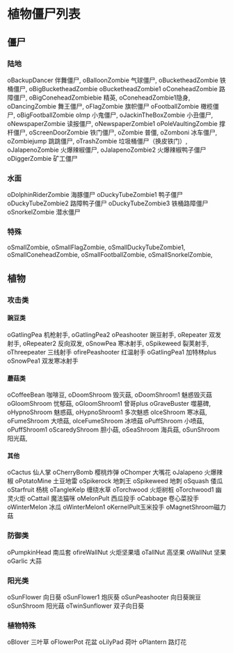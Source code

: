# 植物僵尸列表

## 僵尸

### 陆地

oBackupDancer 伴舞僵尸,
oBalloonZombie 气球僵尸,
oBucketheadZombie 铁桶僵尸,
oBigBucketheadZombie
oBucketheadZombie1
oConeheadZombie 路障僵尸,
oBigConeheadZombiebie 精英,
oConeheadZombie1隐身,
oDancingZombie 舞王僵尸,
oFlagZombie 旗帜僵尸
oFootballZombie 橄榄僵尸,
 oBigFootballZombie
oImp 小鬼僵尸,
oJackinTheBoxZombie 小丑僵尸,
oNewspaperZombie 读报僵尸,
oNewspaperZombie1
oPoleVaultingZombie 撑杆僵尸,
oScreenDoorZombie 铁门僵尸,
oZombie 普僵,
oZomboni 冰车僵尸,
oZombiejump 跳跳僵尸,
oTrashZombie 垃圾桶僵尸（换皮铁门）,
oJalapenoZombie 火爆辣椒僵尸,
oJalapenoZombie2 火爆辣椒鸭子僵尸
oDiggerZombie 矿工僵尸

### 水面

oDolphinRiderZombie 海豚僵尸
oDuckyTubeZombie1 鸭子僵尸
oDuckyTubeZombie2 路障鸭子僵尸
oDuckyTubeZombie3 铁桶路障僵尸
oSnorkelZombie 潜水僵尸

### 特殊

oSmallZombie,
oSmallFlagZombie,
oSmallDuckyTubeZombie1,
oSmallConeheadZombie,
oSmallFootballZombie,
oSmallSnorkelZombie,

## 植物

### 攻击类

#### 豌豆类

oGatlingPea 机枪射手,
oGatlingPea2
oPeashooter 豌豆射手,
oRepeater 双发射手,
oRepeater2 反向双发,
oSnowPea 寒冰射手,
oSpikeweed 裂荚射手,
oThreepeater 三线射手
ofirePeashooter 红温射手
oGatlingPea1 加特林plus
oSnowPea1 双发寒冰射手

#### 蘑菇类

oCoffeeBean 咖啡豆,
oDoomShroom 毁灭菇,
oDoomShroom1 魅惑毁灭菇
oGloomShroom 忧郁菇,
oGloomShroom1 曾哥plus
oGraveBuster 噬墓碑,
oHypnoShroom 魅惑菇,
oHypnoShroom1 多次魅惑
oIceShroom 寒冰菇,
oFumeShroom 大喷菇,
oIceFumeShroom 冰喷菇
oPuffShroom 小喷菇,
oPuffShroom1 
oScaredyShroom 胆小菇,
oSeaShroom 海兵菇,
oSunShroom 阳光菇,

#### 其他

oCactus 仙人掌
oCherryBomb 樱桃炸弹
oChomper 大嘴花
oJalapeno 火爆辣椒
oPotatoMine 土豆地雷
oSpikerock 地刺王
oSpikeweed 地刺
oSquash 倭瓜
oStarfruit 杨桃
oTangleKelp 缠绕水草
oTorchwood 火炬树桩
oTorchwood1 幽灵火炬
oCattail 魔法猫咪
oMelonPult 西瓜投手
oCabbage 卷心菜投手
oWinterMelon 冰瓜
oWinterMelon1
oKernelPult玉米投手
oMagnetShroom磁力菇

### 防御类

oPumpkinHead 南瓜套
ofireWallNut 火炬坚果墙
oTallNut 高坚果
oWallNut 坚果
oGarlic 大蒜

### 阳光类

oSunFlower 向日葵
oSunFlower1 炮灰葵
oSunPeashooter 向日葵豌豆
oSunShroom 阳光菇
oTwinSunflower 双子向日葵

### 植物特殊

oBlover 三叶草
oFlowerPot 花盆
oLilyPad 荷叶
oPlantern 路灯花
